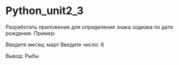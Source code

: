 # Python_unit2_3
Разработать приложение для определения знака зодиака по дате рождения.
Пример:

Введите месяц: март
Введите число: 6

Вывод:
Рыбы
